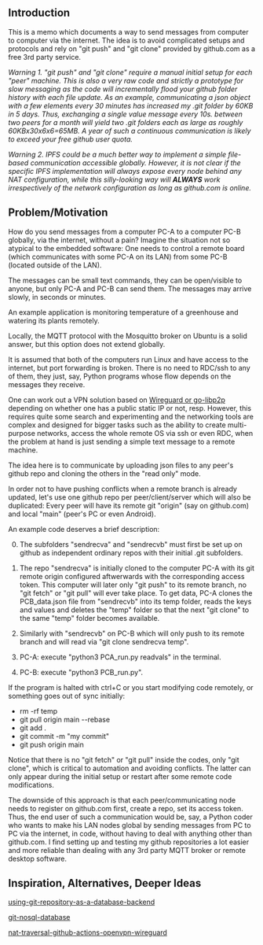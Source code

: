 ## Introduction

This is a memo which documents a way to send messages from computer to computer via the internet.
The idea is to avoid complicated setups and protocols and rely on "git push" and "git clone" provided by github.com as a free 3rd party service.

*Warning 1. "git push" and "git clone" require a manual initial setup for each "peer" machine. This is also a very raw code and strictly a prototype for slow messaging as the code will incrementally flood your github folder history with each file update. As an example, communicating a json object with a few elements every 30 minutes has increased my .git folder by 60KB in 5 days. Thus, exchanging a single value message every 10s. between two peers for a month will yield two .git folders each as large as roughly 60KBx30x6x6=65MB. A year of such a continuous communication is likely to exceed your free github user quota.*

*Warning 2. IPFS could be a much better way to implement a simple file-based communication accessible globally. However, it is not clear if the specific IPFS implementation will always expose every node behind any NAT configuration, while this silly-looking way will **ALWAYS** work irrespectively of the network configuration as long as github.com is online.* 

## Problem/Motivation

How do you send messages from a computer PC-A to a computer PC-B globally, via the internet, without a pain? 
Imagine the situation not so atypical to the embedded software: One needs to control a remote board (which communicates with some PC-A on its LAN) from some PC-B (located outside 
of the LAN).

The messages can be small text commands, they can be open/visible to anyone, but only PC-A and PC-B can send them. The messages may arrive slowly, in seconds or minutes.

An example application is monitoring temperature of a greenhouse and watering its plants remotely.

Locally, the MQTT protocol with the Mosquitto broker on Ubuntu is a solid answer, but this option does not extend globally.

It is assumed that both of the computers run Linux and have access to the internet, but port forwarding is broken. There is no need to RDC/ssh to any of them, they just, say, Python programs whose flow depends on the messages they receive.

One can work out a VPN solution based on [Wireguard or go-libp2p](https://github.com/aabbtree77/esp32-mqtt-experiments#congratulations-you-had-a-problem-and-now-you-have-two) depending on whether one has a public static IP or not, resp. However, this requires quite some search and experimenting and the networking tools are complex and designed for bigger tasks such as the ability to create multi-purpose networks, access the whole remote OS via ssh or even RDC, when the problem at hand is just sending a simple text message to a remote machine.

The idea here is to communicate by uploading json files to any peer's github repo and cloning the others in the "read only" mode.

In order not to have pushing conflicts when a remote branch is already updated, let's use one github repo per peer/client/server which will also be duplicated: Every peer will have its remote git "origin" (say on github.com) and local "main" (peer's PC or even Android).

An example code deserves a brief description:

0. The subfolders "sendrecva" and "sendrecvb" must first be set up on github as independent ordinary repos with their initial .git subfolders.

1. The repo "sendrecva" is initially cloned to the computer PC-A with its git remote origin configured aftwerwards with the corresponding access token. This computer will later only "git push" to its remote branch, no "git fetch" or "git pull" will ever take place.
  To get data, PC-A clones the PCB_data.json file from "sendrecvb" into its temp folder, reads the keys and values and deletes the "temp" folder so that the next "git clone" to the same "temp" folder becomes available.
  
2. Similarly with "sendrecvb" on PC-B which will only push to its remote branch and will read via "git clone sendrecva temp".

3. PC-A: execute "python3 PCA_run.py readvals" in the terminal.

4. PC-B: execute "python3 PCB_run.py".

If the program is halted with ctrl+C or you start modifying code remotely, or something goes out of sync initially:

  - rm -rf temp 
  - git pull origin main --rebase
  - git add .
  - git commit -m "my commit"
  - git push origin main
  
Notice that there is no "git fetch" or "git pull" inside the codes, only "git clone", which is critical to automation and avoiding conflicts. The latter can only appear during the initial setup or restart after some remote code modifications.

The downside of this approach is that each peer/communicating node needs to register on github.com first, create a repo, set its access token. Thus, the end user of such a communication would be, say, a Python coder who wants to make his LAN nodes global by sending messages from PC to PC via the internet, in code, without having to deal with anything other than github.com. I find setting up and testing my github repositories a lot easier and more reliable than dealing with any 3rd party MQTT broker or remote desktop software.

## Inspiration, Alternatives, Deeper Ideas

[using-git-repository-as-a-database-backend](https://stackoverflow.com/questions/20151158/using-git-repository-as-a-database-backend)

[git-nosql-database](https://www.kenneth-truyers.net/2016/10/13/git-nosql-database/)

[nat-traversal-github-actions-openvpn-wireguard](https://github.com/ValdikSS/nat-traversal-github-actions-openvpn-wireguard)   
